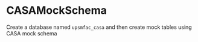 # CASAMockSchema
Create a database named `upsmfac_casa` and then create mock tables using CASA mock schema 
